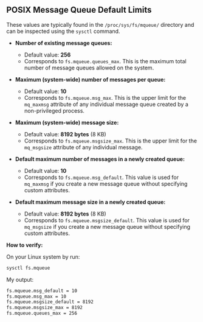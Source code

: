 ## POSIX Message Queue Default Limits

These values are typically found in the `/proc/sys/fs/mqueue/` directory and can be inspected using the `sysctl` command.

* **Number of existing message queues:**
    * Default value: **256**
    * Corresponds to `fs.mqueue.queues_max`. This is the maximum total number of message queues allowed on the system.

* **Maximum (system-wide) number of messages per queue:**
    * Default value: **10**
    * Corresponds to `fs.mqueue.msg_max`. This is the upper limit for the `mq_maxmsg` attribute of any individual message queue created by a non-privileged process.

* **Maximum (system-wide) message size:**
    * Default value: **8192 bytes** (8 KB)
    * Corresponds to `fs.mqueue.msgsize_max`. This is the upper limit for the `mq_msgsize` attribute of any individual message.

* **Default maximum number of messages in a newly created queue:**
    * Default value: **10**
    * Corresponds to `fs.mqueue.msg_default`. This value is used for `mq_maxmsg` if you create a new message queue without specifying custom attributes.

* **Default maximum message size in a newly created queue:**
    * Default value: **8192 bytes** (8 KB)
    * Corresponds to `fs.mqueue.msgsize_default`. This value is used for `mq_msgsize` if you create a new message queue without specifying custom attributes.


**How to verify:**

On your Linux system by run:

```bash
sysctl fs.mqueue
```

My output:

```bash
fs.mqueue.msg_default = 10
fs.mqueue.msg_max = 10
fs.mqueue.msgsize_default = 8192
fs.mqueue.msgsize_max = 8192
fs.mqueue.queues_max = 256
```

